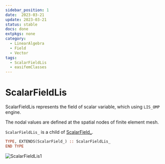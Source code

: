 ```yaml
---
sidebar_position: 1
date:  2023-03-21 
update: 2023-03-21  
status: stable 
docs: done
extpkgs: none
category: 
  - LinearAlgebra
  - Field
  - Vector
tags:
  - ScalarFieldLis
  - easifemClasses
---
```


# ScalarFieldLis

ScalarFieldLis represents the field of scalar variable, which using `LIS_OMP` engine.

The nodal values are defined at the spatial nodes of finite element mesh.

`ScalarFieldLis_` is a child of [ScalarField_](../ScalarField/ScalarField_.md).

```fortran
TYPE, EXTENDS(ScalarField_) :: ScalarFieldLis_
END TYPE
```

![ScalarFieldLis1](figures/ScalarFieldLis1.svg)
